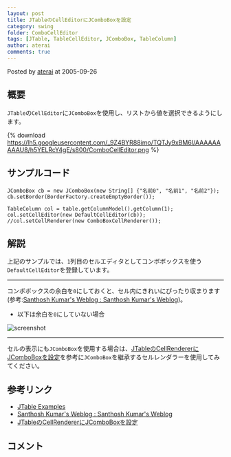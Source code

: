 ```yaml
---
layout: post
title: JTableのCellEditorにJComboBoxを設定
category: swing
folder: ComboCellEditor
tags: [JTable, TableCellEditor, JComboBox, TableColumn]
author: aterai
comments: true
---
```


Posted by [aterai](http://terai.xrea.jp/aterai.html) at 2005-09-26

## 概要
`JTable`の`CellEditor`に`JComboBox`を使用し、リストから値を選択できるようにします。

{% download https://lh5.googleusercontent.com/_9Z4BYR88imo/TQTJy9xBM6I/AAAAAAAAAU8/h5YELRcY4gE/s800/ComboCellEditor.png %}

## サンプルコード
<pre class="prettyprint"><code>JComboBox cb = new JComboBox(new String[] {"名前0", "名前1", "名前2"});
cb.setBorder(BorderFactory.createEmptyBorder());

TableColumn col = table.getColumnModel().getColumn(1);
col.setCellEditor(new DefaultCellEditor(cb));
//col.setCellRenderer(new ComboBoxCellRenderer());
</code></pre>

## 解説
上記のサンプルでは、`1`列目のセルエディタとしてコンボボックスを使う`DefaultCellEditor`を登録しています。

- - - -
コンボボックスの余白を`0`にしておくと、セル内にきれいにぴったり収まります(参考:[Santhosh Kumar's Weblog : Santhosh Kumar's Weblog](http://www.jroller.com/page/santhosh?entry=tweaking_jtable_editing))。

- 以下は余白を`0`にしていない場合

<!-- dummy comment line for breaking list -->

![screenshot](https://lh3.googleusercontent.com/_9Z4BYR88imo/TQTJ1Ykl--I/AAAAAAAAAVA/ZRLgScHCF3s/s800/ComboCellEditor1.png)

- - - -
セルの表示にも`JComboBox`を使用する場合は、[JTableのCellRendererにJComboBoxを設定](http://terai.xrea.jp/Swing/ComboCellRenderer.html)を参考に`JComboBox`を継承するセルレンダラーを使用してみてください。

## 参考リンク
- [JTable Examples](http://www.crionics.com/products/opensource/faq/swing_ex/JTableExamples7.html)
- [Santhosh Kumar's Weblog : Santhosh Kumar's Weblog](http://www.jroller.com/page/santhosh?entry=tweaking_jtable_editing)
- [JTableのCellRendererにJComboBoxを設定](http://terai.xrea.jp/Swing/ComboCellRenderer.html)

<!-- dummy comment line for breaking list -->

## コメント
